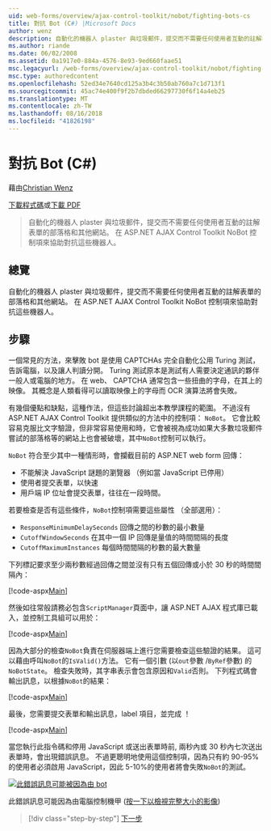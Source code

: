```yaml
---
uid: web-forms/overview/ajax-control-toolkit/nobot/fighting-bots-cs
title: 對抗 Bot (C#) |Microsoft Docs
author: wenz
description: 自動化的機器人 plaster 與垃圾郵件，提交而不需要任何使用者互動的註解表單的部落格和其他網站。 在 ASP.NET AJAX Con NoBot 控制項...
ms.author: riande
ms.date: 06/02/2008
ms.assetid: 0a1917e0-884a-4576-8e93-9ed660faae51
msc.legacyurl: /web-forms/overview/ajax-control-toolkit/nobot/fighting-bots-cs
msc.type: authoredcontent
ms.openlocfilehash: 52ed34e7640cd125a3b4c3b50ab760a7c1d713f1
ms.sourcegitcommit: 45ac74e400f9f2b7dbded66297730f6f14a4eb25
ms.translationtype: MT
ms.contentlocale: zh-TW
ms.lasthandoff: 08/16/2018
ms.locfileid: "41826198"
---
```

<a name="fighting-bots-c"></a>對抗 Bot (C#)
====================
藉由[Christian Wenz](https://github.com/wenz)

[下載程式碼](http://download.microsoft.com/download/9/3/f/93f8daea-bebd-4821-833b-95205389c7d0/NoBot0.cs.zip)或[下載 PDF](http://download.microsoft.com/download/b/6/a/b6ae89ee-df69-4c87-9bfb-ad1eb2b23373/nobot0CS.pdf)

> 自動化的機器人 plaster 與垃圾郵件，提交而不需要任何使用者互動的註解表單的部落格和其他網站。 在 ASP.NET AJAX Control Toolkit NoBot 控制項來協助對抗這些機器人。


## <a name="overview"></a>總覽

自動化的機器人 plaster 與垃圾郵件，提交而不需要任何使用者互動的註解表單的部落格和其他網站。 在 ASP.NET AJAX Control Toolkit NoBot 控制項來協助對抗這些機器人。

## <a name="steps"></a>步驟

一個常見的方法，來擊敗 bot 是使用 CAPTCHAs 完全自動化公用 Turing 測試，告訴電腦，以及讓人判讀分開。 Turing 測試原本是測試有人需要決定通訊的夥伴一般人或電腦的地方。 在 web、 CAPTCHA 通常包含一些扭曲的字母，在其上的映像。 其概念是人類看得可以讀取映像上的字母而 OCR 演算法將會失敗。

有幾個優點和缺點，這種作法，但這些討論超出本教學課程的範圍。 不過沒有 ASP.NET AJAX Control Toolkit 提供類似的方法中的控制項： `NoBot`。 它會比較容易克服比文字驗證，但非常容易使用和時，它會被視為成功如果大多數垃圾郵件嘗試的部落格等的網站上也會被破壞，其中`NoBot`控制可以執行。

`NoBot` 符合至少其中一種情形時，會攔截目前的 ASP.NET web form 回傳：

- 不能解決 JavaScript 謎題的瀏覽器 （例如當 JavaScript 已停用）
- 使用者提交表單，以快速
- 用戶端 IP 位址會提交表單，往往在一段時間。

若要檢查是否有這些條件，`NoBot`控制項需要這些屬性 （全部選用）：

- `ResponseMinimumDelaySeconds` 回傳之間的秒數的最小數量
- `CutoffWindowSeconds` 在其中一個 IP 回傳是量值的時間間隔的長度
- `CutoffMaximumInstances` 每個時間間隔的秒數的最大數量

下列標記要求至少兩秒數經過回傳之間並沒有只有五個回傳或小於 30 秒的時間間隔內：

[!code-aspx[Main](fighting-bots-cs/samples/sample1.aspx)]

然後如往常般請務必包含`ScriptManager`頁面中，讓 ASP.NET AJAX 程式庫已載入，並控制工具組可以用於：

[!code-aspx[Main](fighting-bots-cs/samples/sample2.aspx)]

因為大部分的檢查`NoBot`負責在伺服器端上進行您需要檢查這些驗證的結果。 這可以藉由呼叫`NoBot`的`IsValid()`方法。 它有一個引數 (以`out`參數 /`ByRef`參數) 的`NoBotState`。 檢查失敗時，其字串表示會包含原因和`Valid`否則。 下列程式碼會輸出訊息，以根據`NoBot`的結果：

[!code-aspx[Main](fighting-bots-cs/samples/sample3.aspx)]

最後，您需要提交表單和輸出訊息，label 項目，並完成 ！

[!code-aspx[Main](fighting-bots-cs/samples/sample4.aspx)]

當您執行此指令碼和停用 JavaScript 或送出表單時前, 兩秒內或 30 秒內七次送出表單時，會出現錯誤訊息。 不過更聰明地使用這個控制項，因為只有約 90-95%的使用者必須啟用 JavaScript，因此 5-10%的使用者將會失敗`NoBot`的測試。


[![此錯誤訊息可能被因為由 bot](fighting-bots-cs/_static/image2.png)](fighting-bots-cs/_static/image1.png)

此錯誤訊息可能因為由電腦控制機甲 ([按一下以檢視完整大小的影像](fighting-bots-cs/_static/image3.png))

> [!div class="step-by-step"]
> [下一步](fighting-bots-vb.md)
